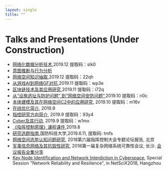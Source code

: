 ```yaml
---
layout: single
title: ""
---
```


# Talks and Presentations (Under Construction)
 - [网络化数据分析技术](https://pan.baidu.com/s/1i1upJofc-NCoyxIvzrc9oQ),2019.12 提取码：slk0
 - [意图推断与行为分析](../../../assets/意图推断与行为分析.pdf)
 - [网络空间知识抽取](https://pan.baidu.com/s/19hTgfBA__mzrZbHEB0K6jw),2019.12 提取码：22qh
 - [从游戏AI到网络GF对抗](https://pan.baidu.com/s/1YrVcjZ6E1XBAx4wl4g9GRQ),2019.11 提取码：wp3e
 - [区块链技术及其应用研究](https://pan.baidu.com/s/1_h2YhHjulbmdDAhXuKmDmg),2019.11 提取码：i72q
 - [从“设施选址与防护问题” 到“网络空间安防问题”](https://pan.baidu.com/s/1TvYw3_obcEJLKSMD02Ldjw),2019.10 提取码：ri0c
 - [本体建模及其在网络空间C2中的应用研究](https://pan.baidu.com/s/119nYivn56EoaqsPtLmRPOA&shfl=sharepset), 2019.10 提取码：m16v
 - [在线优化简介](https://pan.baidu.com/s/1XyMRcuCHUb_wto53LMDdhQ), 2019.9
 - [指控研究方向简介](https://pan.baidu.com/s/1T0PuLGr2_YED4IO6AlHVxg), 2019.9 提取码：93y4
 - [Cyber及其行动](https://pan.baidu.com/s/1-DcsAwpxhmrsrA2cKOJ0WQ), 2019.9 提取码：w1mx 
 - [《指挥控制原理》课程课件](https://pan.baidu.com/s/1GYMaN0htUtWMAPvKFkPxzg),2019.8
 - [研究选题指南](https://pan.baidu.com/s/1XgRukE1nh0p8zJqEAaVXBg),国防科技大学,2019.6.11, 提取码: tmfs
 - [网络空间态势认知问题研究](https://mp.weixin.qq.com/s/I87C-ouigFhIX4ugbzw8CA), 2018第六届指挥控制大会专题论坛报告, 北京
 - [军事信息网络及其抗毁性研究](https://pan.baidu.com/s/1jkZ5LwSmj7--Tvv2BHGxxA), 2018第一届复杂网络系统可靠性会议, 长沙. [会议报告全集分享](https://pan.baidu.com/s/12I6jomTGCdfShJGekx6xnA)
 - [Key Node Identification and Network Interdiction in Cyberspace](http://www.netscix2018.net/netscix/SpecialSessionOne.html), Special Session "Network Reliability and Resilience", in NetSciX2018, Hangzhou

